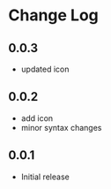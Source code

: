 # Change Log



## 0.0.3

- updated icon

## 0.0.2

- add icon
- minor syntax changes

## 0.0.1
- Initial release